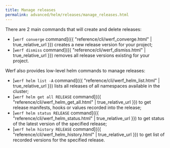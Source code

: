 ```yaml
---
title: Manage releases
permalink: advanced/helm/releases/manage_releases.html
---
```


There are 2 main commands that will create and delete releases:

 - [`werf converge` command]({{ "reference/cli/werf_converge.html" | true_relative_url }}) creates a new release version for your project;
 - [`werf dismiss` command]({{ "reference/cli/werf_dismiss.html" | true_relative_url }}) removes all release versions existing for your project.

Werf also provides low-level helm commands to manage releases:

 - [`werf helm list -A` command]({{ "reference/cli/werf_helm_list.html" | true_relative_url }}) lists all releases of all namespaces available in the cluster;
 - [`werf helm get all RELEASE` command]({{ "reference/cli/werf_helm_get_all.html" | true_relative_url }}) to get release manifests, hooks or values recorded into the release;
 - [`werf helm status RELEASE` command]({{ "reference/cli/werf_helm_status.html" | true_relative_url }}) to get status of the latest version of the specified release;
 - [`werf helm history RELEASE` command]({{ "reference/cli/werf_helm_history.html" | true_relative_url }}) to get list of recorded versions for the specified release.
